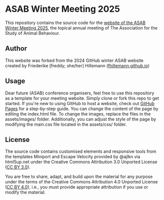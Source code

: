 ASAB Winter Meeting 2025
========================

This repository contains the source code for the [website of the ASAB Winter Meeting 2025](https://asabwinter.github.io/2025/), the topical annual meeting of The Association for the Study of Animal Behaviour. 

Author
-------

This website was forked from the 2024 GitHub winter ASAB website  created by Friederike [freddy; she/her] Hillemann ([fhillemann.github.io](https://fhillemann.github.io/)) 



Usage
-------

Dear future (ASAB) conference organisers, feel free to use this repository as a template for your meeting website. Simply clone or fork this repo to get started. If you're new to using GitHub to host a website, check out [GitHub Pages](https://pages.github.com/) for a step-by-step guide. You can change the content of the page by editing the index.html file. To change the images, replace the files in the assets/images/ folder. Additionally, you can adjust the style of the page by modifying the main.css file located in the assets/css/ folder.


License
-------

The source code contains customised elements and responsive tools from the templates Miniport and Escape Velocity provided by @ajlkn via html5up.net under the Creative Commons Attribution 3.0 Unported License ([CC BY 3.0](https://creativecommons.org/licenses/by/3.0/)).

You are free to share, adapt, and build upon the material for any purpose under the terms of the Creative Commons Attribution 4.0 Unported License ([CC BY 4.0](https://creativecommons.org/licenses/by/4.0/)), i.e., you must provide appropriate attribution if you use or modify the material. 

